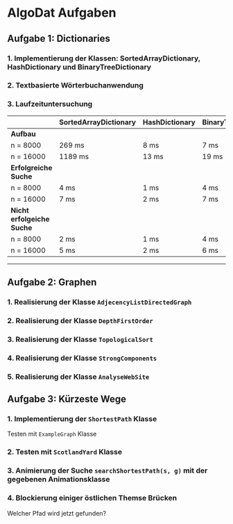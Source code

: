 # AlgoDat Aufgaben
## Aufgabe 1: Dictionaries
### 1. Implementierung der Klassen: SortedArrayDictionary, HashDictionary und BinaryTreeDictionary
### 2. Textbasierte Wörterbuchanwendung
### 3. Laufzeituntersuchung
|                             | SortedArrayDictionary | HashDictionary | BinaryTreeDictionary |
|-----------------------------|-----------------------|----------------|----------------------|
| **Aufbau**                  |                       |                |                      |
| n = 8000                    | 269 ms                | 8 ms           | 7 ms                 |
| n = 16000                   | 1189 ms               | 13 ms          | 19 ms                |
| **Erfolgreiche Suche**      |                       |                |                      |
| n = 8000                    | 4 ms                  | 1 ms           | 4 ms                 |
| n = 16000                   | 7 ms                  | 2 ms           | 7 ms                 |
| **Nicht erfolgeiche Suche** |                       |                |                      |
| n = 8000                    | 2 ms                  | 1 ms           | 4 ms                 |
| n = 16000                   | 5 ms                  | 2 ms           | 6 ms                 |
---
## Aufgabe 2: Graphen
### 1. Realisierung der Klasse `AdjecencyListDirectedGraph`
### 2. Realisierung der Klasse `DepthFirstOrder`
### 3. Realisierung der Klasse `TopologicalSort`
### 4. Realisierung der Klasse `StrongComponents`
### 5. Realisierung der Klasse `AnalyseWebSite`

## Aufgabe 3: Kürzeste Wege
### 1. Implementierung der `ShortestPath` Klasse
Testen mit `ExampleGraph` Klasse
### 2. Testen mit `ScotlandYard` Klasse
### 3. Animierung der Suche `searchShortestPath(s, g)` mit der gegebenen Animationsklasse
### 4. Blockierung einiger östlichen Themse Brücken
Welcher Pfad wird jetzt gefunden?
